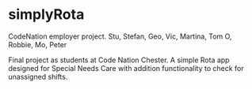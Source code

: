 # simplyRota
CodeNation employer project. Stu, Stefan, Geo, Vic, Martina, Tom O, Robbie, Mo, Peter


Final project as students at Code Nation Chester. A simple Rota app designed for Special Needs Care with addition functionality to check for unassigned shifts.
